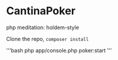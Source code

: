 # CantinaPoker
php meditation: holdem-style

Clone the repo, `composer install`

'''bash
php app/console.php poker:start
'''
